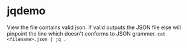 # jqdemo

View the file contains valid json. If valid outputs the JSON file else will pinpoint the line which doesn't conforms to JSON grammer.
`cat <filename>.json | jq .`

  
